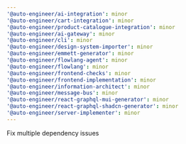 ```yaml
---
'@auto-engineer/ai-integration': minor
'@auto-engineer/cart-integration': minor
'@auto-engineer/product-catalogue-integration': minor
'@auto-engineer/ai-gateway': minor
'@auto-engineer/cli': minor
'@auto-engineer/design-system-importer': minor
'@auto-engineer/emmett-generator': minor
'@auto-engineer/flowlang-agent': minor
'@auto-engineer/flowlang': minor
'@auto-engineer/frontend-checks': minor
'@auto-engineer/frontend-implementation': minor
'@auto-engineer/information-architect': minor
'@auto-engineer/message-bus': minor
'@auto-engineer/react-graphql-mui-generator': minor
'@auto-engineer/react-graphql-shadcn-generator': minor
'@auto-engineer/server-implementer': minor
---
```


Fix multiple dependency issues

